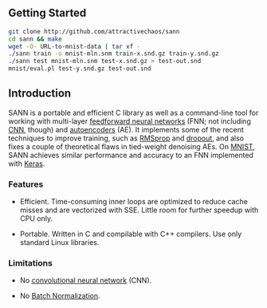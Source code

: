## Getting Started
```sh
git clone http://github.com/attractivechaos/sann
cd sann && make
wget -O- URL-to-mnist-data | tar xf -
./sann train -o mnist-mln.snm train-x.snd.gz train-y.snd.gz
./sann test mnist-mln.snm test-x.snd.gz > test-out.snd
mnist/eval.pl test-y.snd.gz test-out.snd
```

## Introduction

SANN is a portable and efficient C library as well as a command-line tool for
working with multi-layer [feedforward neural networks][fnn] (FNN; not including
[CNN][cnn], though) and [autoencoders][ae] (AE). It implements some of the
recent techniques to improve training, such as [RMSprop][rmsprop] and
[dropout][dropout], and also fixes a couple of theoretical flaws in tied-weight
denoising AEs. On [MNIST][mnist], SANN achieves similar performance and
accuracy to an FNN implemented with [Keras][keras].

### Features

* Efficient. Time-consuming inner loops are optimized to reduce cache misses
  and are vectorized with SSE. Little room for further speedup with CPU only.

* Portable. Written in C and compilable with C++ compilers. Use only standard
  Linux libraries.

### Limitations

 * No [convolutional neural network][cnn] (CNN).

 * No [Batch Normalization][bn].

[fnn]: https://en.wikipedia.org/wiki/Feedforward_neural_network
[cnn]: https://en.wikipedia.org/wiki/Convolutional_neural_network
[ae]: https://en.wikipedia.org/wiki/Autoencoder
[rmsprop]: https://en.wikipedia.org/wiki/Stochastic_gradient_descent#RMSProp
[dropout]: https://www.cs.toronto.edu/~hinton/absps/JMLRdropout.pdf
[mnist]: http://yann.lecun.com/exdb/mnist/
[keras]: https://keras.io/
[bn]: https://arxiv.org/abs/1502.03167

